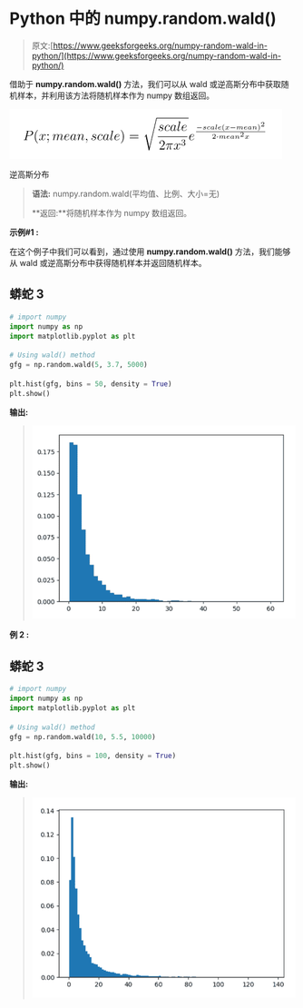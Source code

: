 # Python 中的 numpy.random.wald()

> 原文:[https://www.geeksforgeeks.org/numpy-random-wald-in-python/](https://www.geeksforgeeks.org/numpy-random-wald-in-python/)

借助于 **numpy.random.wald()** 方法，我们可以从 wald 或逆高斯分布中获取随机样本，并利用该方法将随机样本作为 numpy 数组返回。

![](img/ba2782319d933ac5a0d03e17d27a95de.png)

逆高斯分布

> **语法:** numpy.random.wald(平均值、比例、大小=无)
> 
> **返回:**将随机样本作为 numpy 数组返回。

**示例#1 :**

在这个例子中我们可以看到，通过使用 **numpy.random.wald()** 方法，我们能够从 wald 或逆高斯分布中获得随机样本并返回随机样本。

## 蟒蛇 3

```py
# import numpy
import numpy as np
import matplotlib.pyplot as plt

# Using wald() method
gfg = np.random.wald(5, 3.7, 5000)

plt.hist(gfg, bins = 50, density = True)
plt.show()
```

**输出:**

> ![](img/4f24ebbc415432af477bd9c7382c3058.png)

**例 2 :**

## 蟒蛇 3

```py
# import numpy
import numpy as np
import matplotlib.pyplot as plt

# Using wald() method
gfg = np.random.wald(10, 5.5, 10000)

plt.hist(gfg, bins = 100, density = True)
plt.show()
```

**输出:**

> ![](img/dd9ed51f4718e773b7136bcafe826b6c.png)